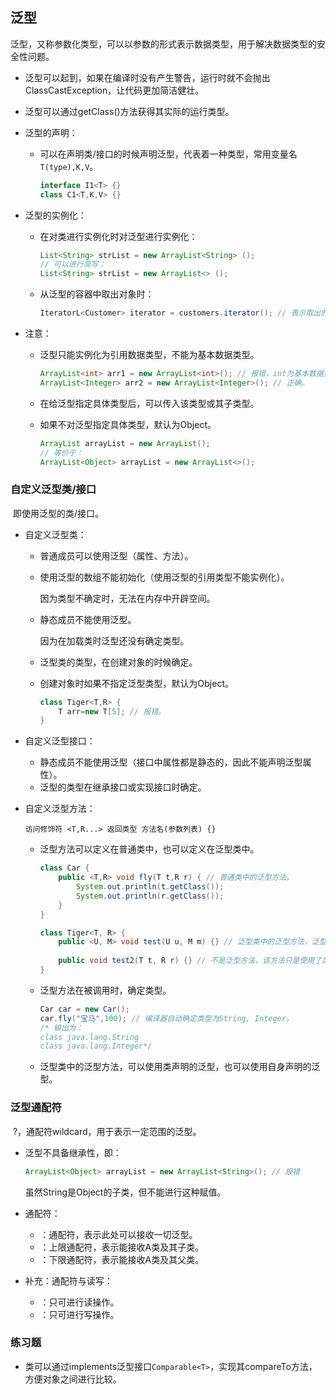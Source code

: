 ## 泛型

​	泛型，又称参数化类型，可以以参数的形式表示数据类型，用于解决数据类型的安全性问题。

* 泛型可以起到，如果在编译时没有产生警告，运行时就不会抛出ClassCastException，让代码更加简洁健壮。

* 泛型可以通过getClass()方法获得其实际的运行类型。

* 泛型的声明：

  * 可以在声明类/接口的时候声明泛型，代表着一种类型，常用变量名`T(type),K,V`。

    ```java
    interface I1<T> {}
    class C1<T,K,V> {}
    ```

* 泛型的实例化：

  * 在对类进行实例化时对泛型进行实例化：

    ```java
    List<String> strList = new ArrayList<String> ();
    // 可以进行简写：
    List<String> strList = new ArrayList<> ();
    ```

  * 从泛型的容器中取出对象时：

    ```java
    IteratorL<Customer> iterator = customers.iterator(); // 表示取出的迭代器类型与Customer类型关联。
    ```

* 注意：

  * 泛型只能实例化为引用数据类型，不能为基本数据类型。

    ```java
    ArrayList<int> arr1 = new ArrayList<int>(); // 报错，int为基本数据类型（primitive type）。
    ArrayList<Integer> arr2 = new ArrayList<Integer>(); // 正确。
    ```

  * 在给泛型指定具体类型后，可以传入该类型或其子类型。

  * 如果不对泛型指定具体类型，默认为Object。

    ```java
    ArrayList arrayList = new ArrayList();
    // 等价于：
    ArrayList<Object> arrayList = new ArrayList<>();
    ```

### 自定义泛型类/接口

​	即使用泛型的类/接口。

* 自定义泛型类：

  * 普通成员可以使用泛型（属性、方法）。

  * 使用泛型的数组不能初始化（使用泛型的引用类型不能实例化）。

    因为类型不确定时，无法在内存中开辟空间。

  * 静态成员不能使用泛型。

    因为在加载类时泛型还没有确定类型。

  * 泛型类的类型，在创建对象的时候确定。

  * 创建对象时如果不指定泛型类型，默认为Object。

    ```java
    class Tiger<T,R> {
        T arr=new T[5]; // 报错。
    }
    ```

* 自定义泛型接口：
  * 静态成员不能使用泛型（接口中属性都是静态的，因此不能声明泛型属性）。
  * 泛型的类型在继承接口或实现接口时确定。

* 自定义泛型方法：

  `访问修饰符 <T,R...> 返回类型 方法名(参数列表) {}`

  * 泛型方法可以定义在普通类中，也可以定义在泛型类中。

    ```java
    class Car {
        public <T,R> void fly(T t,R r) { // 普通类中的泛型方法。
            System.out.println(t.getClass());
            System.out.println(r.getClass());
        } 
    }
    
    class Tiger<T, R> {
        public <U, M> void test(U u, M m) {} // 泛型类中的泛型方法，泛型变量最好与类的区分开。
        
        public void test2(T t, R r) {} // 不是泛型方法，该方法只是使用了类定义的泛型。
    }
    ```

  * 泛型方法在被调用时，确定类型。

    ```java
    Car car = new Car();
    car.fly("宝马",100); // 编译器自动确定类型为String, Integer。
    /* 输出为：
    class java.lang.String
    class java.lang.Integer*/
    ```

  * 泛型类中的泛型方法，可以使用类声明的泛型，也可以使用自身声明的泛型。

### 泛型通配符

​	?，通配符wildcard，用于表示一定范围的泛型。

* 泛型不具备继承性，即：

  ```java
  ArrayList<Object> arrayList = new ArrayList<String>(); // 报错
  ```

  虽然String是Object的子类，但不能进行这种赋值。

* 通配符：

  * <?>：通配符，表示此处可以接收一切泛型。
  * <? extends A>：上限通配符，表示能接收A类及其子类。
  * <? super A>：下限通配符，表示能接收A类及其父类。

* 补充：通配符与读写：
  * <? extends A>：只可进行读操作。
  * <? super A>：只可进行写操作。

### 练习题

* 类可以通过implements泛型接口`Comparable<T>`，实现其compareTo方法，方便对象之间进行比较。
